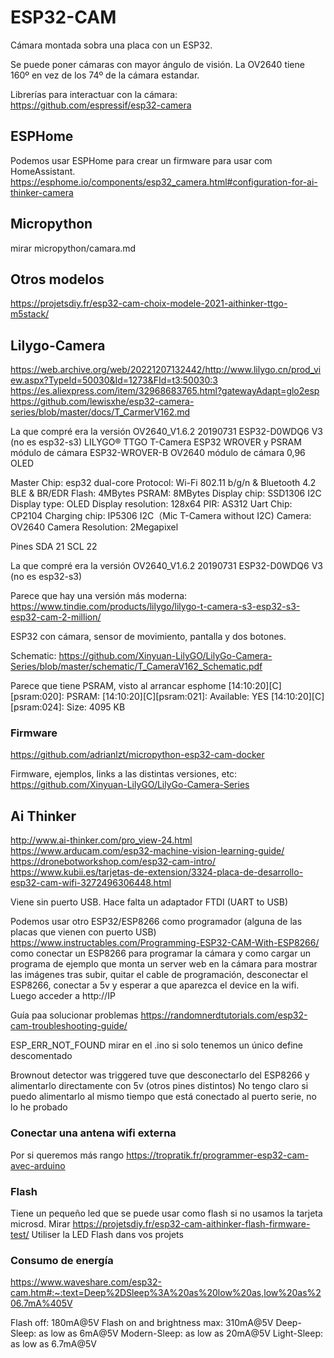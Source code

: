 # ESP32-CAM
Cámara montada sobra una placa con un ESP32.

Se puede poner cámaras con mayor ángulo de visión.
La OV2640 tiene 160º en vez de los 74º de la cámara estandar.

Librerías para interactuar con la cámara: https://github.com/espressif/esp32-camera

## ESPHome
Podemos usar ESPHome para crear un firmware para usar com HomeAssistant.
https://esphome.io/components/esp32_camera.html#configuration-for-ai-thinker-camera

## Micropython
mirar micropython/camara.md


## Otros modelos
https://projetsdiy.fr/esp32-cam-choix-modele-2021-aithinker-ttgo-m5stack/

## Lilygo-Camera
https://web.archive.org/web/20221207132442/http://www.lilygo.cn/prod_view.aspx?TypeId=50030&Id=1273&FId=t3:50030:3
https://es.aliexpress.com/item/32968683765.html?gatewayAdapt=glo2esp
https://github.com/lewisxhe/esp32-camera-series/blob/master/docs/T_CarmerV162.md

La que compré era la versión OV2640_V1.6.2
20190731
ESP32-D0WDQ6 V3 (no es esp32-s3)
LILYGO® TTGO T-Camera ESP32 WROVER y PSRAM módulo de cámara ESP32-WROVER-B OV2640 módulo de cámara 0,96 OLED

Master Chip: esp32 dual-core
Protocol: Wi-Fi 802.11 b/g/n & Bluetooth 4.2 BLE & BR/EDR
Flash: 4MBytes
PSRAM: 8MBytes
Display chip: SSD1306 I2C
Display type: OLED
Display resolution: 128x64
PIR: AS312
Uart Chip: CP2104
Charging chip: IP5306 I2C（Mic T-Camera without I2C)
Camera: OV2640
Camera Resolution: 2Megapixel

Pines
SDA	21
SCL	22

La que compré era la versión OV2640_V1.6.2
20190731
ESP32-D0WDQ6 V3 (no es esp32-s3)


Parece que hay una versión más moderna:
https://www.tindie.com/products/lilygo/lilygo-t-camera-s3-esp32-s3-esp32-cam-2-million/

ESP32 con cámara, sensor de movimiento, pantalla y dos botones.

Schematic:
https://github.com/Xinyuan-LilyGO/LilyGo-Camera-Series/blob/master/schematic/T_CameraV162_Schematic.pdf

Parece que tiene PSRAM, visto al arrancar esphome
[14:10:20][C][psram:020]: PSRAM:
[14:10:20][C][psram:021]:   Available: YES
[14:10:20][C][psram:024]:   Size: 4095 KB

### Firmware
https://github.com/adrianlzt/micropython-esp32-cam-docker

Firmware, ejemplos, links a las distintas versiones, etc:
https://github.com/Xinyuan-LilyGO/LilyGo-Camera-Series



## Ai Thinker
http://www.ai-thinker.com/pro_view-24.html
https://www.arducam.com/esp32-machine-vision-learning-guide/
https://dronebotworkshop.com/esp32-cam-intro/
https://www.kubii.es/tarjetas-de-extension/3324-placa-de-desarrollo-esp32-cam-wifi-3272496306448.html

Viene sin puerto USB.
Hace falta un adaptador FTDI (UART to USB)

Podemos usar otro ESP32/ESP8266 como programador (alguna de las placas que vienen con puerto USB)
https://www.instructables.com/Programming-ESP32-CAM-With-ESP8266/
  como conectar un ESP8266 para programar la cámara y como cargar un programa de ejemplo que monta un server web en la cámara para mostrar las imágenes
  tras subir, quitar el cable de programación, desconectar el ESP8266, conectar a 5v y esperar a que aparezca el device en la wifi.
  Luego acceder a http://IP


Guía paa solucionar problemas
https://randomnerdtutorials.com/esp32-cam-troubleshooting-guide/

ESP_ERR_NOT_FOUND
  mirar en el .ino si solo tenemos un único define descomentado

Brownout detector was triggered
  tuve que desconectarlo del ESP8266 y alimentarlo directamente con 5v (otros pines distintos)
  No tengo claro si puedo alimentarlo al mismo tiempo que está conectado al puerto serie, no lo he probado


### Conectar una antena wifi externa
Por si queremos más rango
https://tropratik.fr/programmer-esp32-cam-avec-arduino


### Flash
Tiene un pequeño led que se puede usar como flash si no usamos la tarjeta microsd.
Mirar https://projetsdiy.fr/esp32-cam-aithinker-flash-firmware-test/
    Utiliser la LED Flash dans vos projets


### Consumo de energía
https://www.waveshare.com/esp32-cam.htm#:~:text=Deep%2DSleep%3A%20as%20low%20as,low%20as%206.7mA%405V

Flash off: 180mA@5V
Flash on and brightness max: 310mA@5V
Deep-Sleep: as low as 6mA@5V
Modern-Sleep: as low as 20mA@5V
Light-Sleep: as low as 6.7mA@5V

